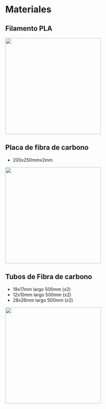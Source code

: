 # Materiales

## Filamento PLA
<img src="https://github.com/user-attachments/assets/6912c255-06fa-4d08-a269-ade59f7230c9" width="300" height="300"/>

## Placa de fibra de carbono 
- 200x250mmx2mm

<img src="https://github.com/user-attachments/assets/1538a2e6-bcad-4e47-8fb5-e46819bb5d54" width="300" height="300"/>

## Tubos de Fibra de carbono
- 19x17mm largo 500mm (x2)
- 12x10mm largo 500mm (x2)
- 28x26mm largo 500mm (x2)

<img src="https://github.com/user-attachments/assets/4037b635-9dcd-4175-952e-241bedf02a09" width="300" height="300"/>


